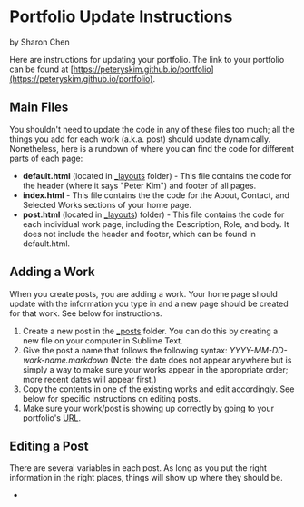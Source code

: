 Portfolio Update Instructions
===

by Sharon Chen

Here are instructions for updating your portfolio. The link to your portfolio can be found at [https://peteryskim.github.io/portfolio](https://peteryskim.github.io/portfolio). 

Main Files
------------
You shouldn't need to update the code in any of these files too much; all the things you add for each work (a.k.a. post) should update dynamically. Nonetheless, here is a rundown of where you can find the code for different parts of each page:

- **default.html** (located in [_layouts](https://github.com/peteryskim/portfolio/tree/gh-pages/_layouts) folder) - This file contains the code for the header (where it says "Peter Kim") and footer of all pages. 
- **index.html** - This file contains the the code for the About, Contact, and Selected Works sections of your home page. 
- **post.html** (located in [_layouts](https://github.com/peteryskim/portfolio/tree/gh-pages/_layouts)) folder) - This file contains the code for each individual work page, including the Description, Role, and body. It does not include the header and footer, which can be found in default.html. 

Adding a Work
------------
When you create posts, you are adding a work. Your home page should update with the information you type in and a new page should be created for that work. See below for instructions. 

1. Create a new post in the [_posts](https://github.com/peteryskim/portfolio/tree/gh-pages/_posts) folder. You can do this by creating a new file on your computer in Sublime Text. 
2. Give the post a name that follows the following syntax: *YYYY-MM-DD-work-name.markdown* (Note: the date does not appear anywhere but is simply a way to make sure your works appear in the appropriate order; more recent dates will appear first.) 
3. Copy the contents in one of the existing works and edit accordingly. See below for specific instructions on editing posts.
4. Make sure your work/post is showing up correctly by going to your portfolio's [URL](https://peteryskim.github.io/portfolio). 

Editing a Post
------------
There are several variables in each post. As long as you put the right information in the right places, things will show up where they should be. 

- 
